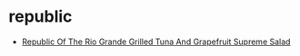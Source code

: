 # republic

 * [Republic Of The Rio Grande Grilled Tuna And Grapefruit Supreme Salad](../index/r/republic-of-the-rio-grande-grilled-tuna-and-grapefruit-supreme-salad-363418.json)
